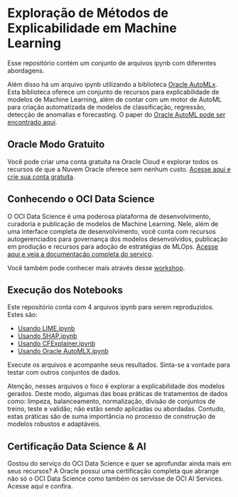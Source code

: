 # Exploração de Métodos de Explicabilidade em Machine Learning
Esse repositório contém um conjunto de arquivos ipynb com diferentes abordagens.

Além disso há um arquivo ipynb utilizando a biblioteca [Oracle AutoMLx](https://docs.oracle.com/en-us/iaas/tools/automlx/latest/html/multiversion/v23.1.1/index.html). Esta biblioteca oferece um conjunto de recursos para explicabilidade de modelos de Machine Learning, além de contar com um motor de AutoML para criação automatizada de modelos de classificação, regressão, detecção de anomalias e forecasting. O paper do [Oracle AutoML pode ser encontrado aqui](http://www.vldb.org/pvldb/vol13/p3166-yakovlev.pdf).
## Oracle Modo Gratuito
Você pode criar uma conta gratuita na Oracle Cloud e explorar todos os recursos de que a Nuvem Oracle oferece sem nenhum custo. [Acesse aqui e crie sua conta gratuita](https://signup.cloud.oracle.com/?language=en&sourceType=:ow:o:p:feb:0916FreePageBannerButton&intcmp=:ow:o:p:feb:0916FreePageBannerButton).
## Conhecendo o OCI Data Science
O OCI Data Science é uma poderosa plataforma de desenvolvimento, curadoria e publicação de modelos de Machine Learning. Nele, além de uma interface completa de desenvolvimento, você conta com recursos autogerenciados para governança dos modelos desenvolvidos, publicação em produção e recursos para adoção de estratégias de MLOps. [Acesse aqui e veja a documentação completa do serviço](https://docs.oracle.com/en-us/iaas/data-science/using/data-science.htm).

Você também pode conhecer mais através desse [workshop](https://videohub.oracle.com/playlist/dedicated/158145621/1_q877ghjg/1_y1qoqlw4).
## Execução dos Notebooks
Este repositório conta com 4 arquivos ipynb para serem reproduzidos. Estes são:

- [Usando LIME.ipynb](https://github.com/dougrao/Explicabilidade-em-ML/blob/master/Usando%20LIME.ipynb)
- [Usando SHAP.ipynb](https://github.com/dougrao/Explicabilidade-em-ML/blob/master/Usando%20SHAP.ipynb)
- [Usando CFExplainer.ipynb](https://github.com/dougrao/Explicabilidade-em-ML/blob/master/Usando%20CFExplainer.ipynb)
- [Usando Oracle AutoMLX.ipynb](https://github.com/dougrao/Explicabilidade-em-ML/blob/master/Usando%20Oracle%20AutoMLX.ipynb)

Execute os arquivos e acompanhe seus resultados. Sinta-se a vontade para testar com outros conjuntos de dados.

Atenção, nesses arquivos o foco é explorar a explicabilidade dos modelos gerados. Deste modo, algumas das boas práticas de tratamentos de dados como: limpeza, balanceamento, normalização, divisão de conjuntos de treino, teste e validão; não estão sendo aplicadas ou abordadas. Contudo, estas práticas são de suma importância no processo de construção de modelos robustos e adaptáveis.
## Certificação Data Science & AI
Gostou do serviço do OCI Data Science e quer se aprofundar ainda mais em seus recursos? A Oracle possui uma certificação completa que abrange não só o OCI Data Science como também os servisse de OCI AI Services. Acesse aqui e confira.
